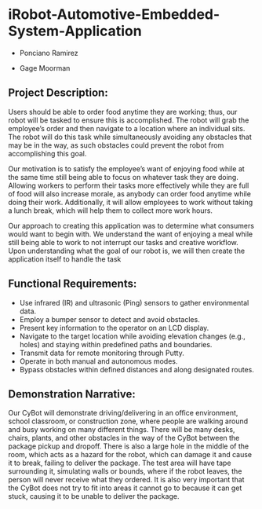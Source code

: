 # iRobot-Automotive-Embedded-System-Application

</center>

- Ponciano Ramirez

- Gage Moorman

## Project Description:

Users should be able to order food anytime they are working; thus, our robot will be tasked to
ensure this is accomplished. The robot will grab the employee’s order and then navigate to a
location where an individual sits. The robot will do this task while simultaneously avoiding any
obstacles that may be in the way, as such obstacles could prevent the robot from accomplishing
this goal.

Our motivation is to satisfy the employee’s want of enjoying food while at the same time still
being able to focus on whatever task they are doing. Allowing workers to perform their tasks
more effectively while they are full of food will also increase morale, as anybody can order food
anytime while doing their work. Additionally, it will allow employees to work without taking a
lunch break, which will help them to collect more work hours.

Our approach to creating this application was to determine what consumers would want to
begin with. We understand the want of enjoying a meal while still being able to work to not
interrupt our tasks and creative workflow. Upon understanding what the goal of our robot is, we
will then create the application itself to handle the task

## Functional Requirements:

- Use infrared (IR) and ultrasonic (Ping) sensors to gather environmental data.
- Employ a bumper sensor to detect and avoid obstacles.
- Present key information to the operator on an LCD display.
- Navigate to the target location while avoiding elevation changes (e.g., holes) and staying within predefined paths and boundaries.
- Transmit data for remote monitoring through Putty.
- Operate in both manual and autonomous modes.
- Bypass obstacles within defined distances and along designated routes.

## Demonstration Narrative:

Our CyBot will demonstrate driving/delivering in an office environment, school classroom, or
construction zone, where people are walking around and busy working on many different things.
There will be many desks, chairs, plants, and other obstacles in the way of the CyBot between
the package pickup and dropoff. There is also a large hole in the middle of the room, which acts
as a hazard for the robot, which can damage it and cause it to break, failing to deliver the
package. The test area will have tape surrounding it, simulating walls or bounds, where if the
robot leaves, the person will never receive what they ordered. It is also very important that the
CyBot does not try to fit into areas it cannot go to because it can get stuck, causing it to be
unable to deliver the package.
